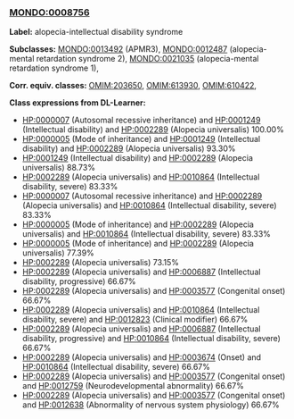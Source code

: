 
### [MONDO:0008756](http://purl.obolibrary.org/obo/MONDO_0008756)
**Label:** alopecia-intellectual disability syndrome

**Subclasses:** [MONDO:0013492](http://purl.obolibrary.org/obo/MONDO_0013492) (APMR3), [MONDO:0012487](http://purl.obolibrary.org/obo/MONDO_0012487) (alopecia-mental retardation syndrome 2), [MONDO:0021035](http://purl.obolibrary.org/obo/MONDO_0021035) (alopecia-mental retardation syndrome 1), 

**Corr. equiv. classes:** [OMIM:203650](http://purl.obolibrary.org/obo/OMIM_203650), [OMIM:613930](http://purl.obolibrary.org/obo/OMIM_613930), [OMIM:610422](http://purl.obolibrary.org/obo/OMIM_610422), 

**Class expressions from DL-Learner:**

- [HP:0000007](http://purl.obolibrary.org/obo/HP_0000007) (Autosomal recessive inheritance) and [HP:0001249](http://purl.obolibrary.org/obo/HP_0001249) (Intellectual disability) and [HP:0002289](http://purl.obolibrary.org/obo/HP_0002289) (Alopecia universalis) 100.00%
- [HP:0000005](http://purl.obolibrary.org/obo/HP_0000005) (Mode of inheritance) and [HP:0001249](http://purl.obolibrary.org/obo/HP_0001249) (Intellectual disability) and [HP:0002289](http://purl.obolibrary.org/obo/HP_0002289) (Alopecia universalis) 93.30%
- [HP:0001249](http://purl.obolibrary.org/obo/HP_0001249) (Intellectual disability) and [HP:0002289](http://purl.obolibrary.org/obo/HP_0002289) (Alopecia universalis) 88.73%
- [HP:0002289](http://purl.obolibrary.org/obo/HP_0002289) (Alopecia universalis) and [HP:0010864](http://purl.obolibrary.org/obo/HP_0010864) (Intellectual disability, severe) 83.33%
- [HP:0000007](http://purl.obolibrary.org/obo/HP_0000007) (Autosomal recessive inheritance) and [HP:0002289](http://purl.obolibrary.org/obo/HP_0002289) (Alopecia universalis) and [HP:0010864](http://purl.obolibrary.org/obo/HP_0010864) (Intellectual disability, severe) 83.33%
- [HP:0000005](http://purl.obolibrary.org/obo/HP_0000005) (Mode of inheritance) and [HP:0002289](http://purl.obolibrary.org/obo/HP_0002289) (Alopecia universalis) and [HP:0010864](http://purl.obolibrary.org/obo/HP_0010864) (Intellectual disability, severe) 83.33%
- [HP:0000005](http://purl.obolibrary.org/obo/HP_0000005) (Mode of inheritance) and [HP:0002289](http://purl.obolibrary.org/obo/HP_0002289) (Alopecia universalis) 77.39%
- [HP:0002289](http://purl.obolibrary.org/obo/HP_0002289) (Alopecia universalis) 73.15%
- [HP:0002289](http://purl.obolibrary.org/obo/HP_0002289) (Alopecia universalis) and [HP:0006887](http://purl.obolibrary.org/obo/HP_0006887) (Intellectual disability, progressive) 66.67%
- [HP:0002289](http://purl.obolibrary.org/obo/HP_0002289) (Alopecia universalis) and [HP:0003577](http://purl.obolibrary.org/obo/HP_0003577) (Congenital onset) 66.67%
- [HP:0002289](http://purl.obolibrary.org/obo/HP_0002289) (Alopecia universalis) and [HP:0010864](http://purl.obolibrary.org/obo/HP_0010864) (Intellectual disability, severe) and [HP:0012823](http://purl.obolibrary.org/obo/HP_0012823) (Clinical modifier) 66.67%
- [HP:0002289](http://purl.obolibrary.org/obo/HP_0002289) (Alopecia universalis) and [HP:0006887](http://purl.obolibrary.org/obo/HP_0006887) (Intellectual disability, progressive) and [HP:0010864](http://purl.obolibrary.org/obo/HP_0010864) (Intellectual disability, severe) 66.67%
- [HP:0002289](http://purl.obolibrary.org/obo/HP_0002289) (Alopecia universalis) and [HP:0003674](http://purl.obolibrary.org/obo/HP_0003674) (Onset) and [HP:0010864](http://purl.obolibrary.org/obo/HP_0010864) (Intellectual disability, severe) 66.67%
- [HP:0002289](http://purl.obolibrary.org/obo/HP_0002289) (Alopecia universalis) and [HP:0003577](http://purl.obolibrary.org/obo/HP_0003577) (Congenital onset) and [HP:0012759](http://purl.obolibrary.org/obo/HP_0012759) (Neurodevelopmental abnormality) 66.67%
- [HP:0002289](http://purl.obolibrary.org/obo/HP_0002289) (Alopecia universalis) and [HP:0003577](http://purl.obolibrary.org/obo/HP_0003577) (Congenital onset) and [HP:0012638](http://purl.obolibrary.org/obo/HP_0012638) (Abnormality of nervous system physiology) 66.67%


